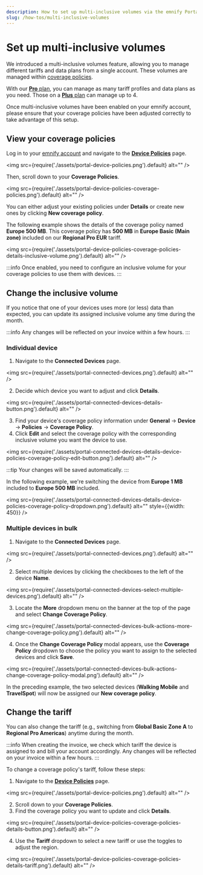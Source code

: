 ```yaml
---
description: How to set up multi-inclusive volumes via the emnify Portal
slug: /how-tos/multi-inclusive-volumes
---
```


# Set up multi-inclusive volumes

We introduced a multi-inclusive volumes feature, allowing you to manage different tariffs and data plans from a single account. 
These volumes are managed within [coverage policies](/portal/group-policies#coverage-policies).

With our [**Pro** plan](https://portal.emnify.com/organisation-settings/subscription#plans), you can manage as many tariff profiles and data plans as you need.
Those on a [**Plus** plan](https://portal.emnify.com/organisation-settings/subscription#plans) can manage up to 4. 

Once multi-inclusive volumes have been enabled on your emnify account, please ensure that your coverage policies have been adjusted correctly to take advantage of this setup.

## View your coverage policies

Log in to your [emnify account](https://portal.emnify.com/sign) and navigate to the [**Device Policies**](https://portal.emnify.com/device-policies) page.

<img
  src={require('./assets/portal-device-policies.png').default}
  alt=""
/>

Then, scroll down to your **Coverage Policies**.

<img
  src={require('./assets/portal-device-policies-coverage-policies.png').default}
  alt=""
/>

You can either adjust your existing policies under **Details** or create new ones by clicking **New coverage policy**. 

The following example shows the details of the coverage policy named **Europe 500 MB**. 
This coverage policy has **500 MB** in **Europe Basic (Main zone)** included on our **Regional Pro EUR** tariff.

<img
  src={require('./assets/portal-device-policies-coverage-policies-details-inclusive-volume.png').default}
  alt=""
/>

:::info
Once enabled, you need to configure an inclusive volume for your coverage policies to use them with devices.
:::

## Change the inclusive volume

If you notice that one of your devices uses more (or less) data than expected, you can update its assigned inclusive volume any time during the month. 

:::info
Any changes will be reflected on your invoice within a few hours.
:::

### Individual device

1. Navigate to the **Connected Devices** page.

<img
  src={require('./assets/portal-connected-devices.png').default}
  alt=""
/>

2. Decide which device you want to adjust and click **Details**.

<img
  src={require('./assets/portal-connected-devices-details-button.png').default}
  alt=""
/>

3. Find your device's coverage policy information under **General** → **Device** → **Policies** → **Coverage Policy**.
4. Click **Edit** and select the coverage policy with the corresponding inclusive volume you want the device to use.

<img
  src={require('./assets/portal-connected-devices-details-device-policies-coverage-policy-edit-button.png').default}
  alt=""
/>

:::tip
Your changes will be saved automatically.
:::

In the following example, we're switching the device from **Europe 1 MB** included to **Europe 500 MB** included.

<img
  src={require('./assets/portal-connected-devices-details-device-policies-coverage-policy-dropdown.png').default}
  alt=""
  style={{width: 450}}
/>

### Multiple devices in bulk 

1. Navigate to the **Connected Devices** page.

<img
  src={require('./assets/portal-connected-devices.png').default}
  alt=""
/>

2. Select multiple devices by clicking the checkboxes to the left of the device **Name**.

<img
  src={require('./assets/portal-connected-devices-select-multiple-devices.png').default}
  alt=""
/>

3. Locate the **More** dropdown menu on the banner at the top of the page and select **Change Coverage Policy**.

<img
  src={require('./assets/portal-connected-devices-bulk-actions-more-change-coverage-policy.png').default}
  alt=""
/>

4. Once the **Change Coverage Policy** modal appears, use the **Coverage Policy** dropdown to choose the policy you want to assign to the selected devices and click **Save**.

<img
  src={require('./assets/portal-connected-devices-bulk-actions-change-coverage-policy-modal.png').default}
  alt=""
/>

In the preceding example, the two selected devices (**Walking Mobile** and **TravelSpot**) will now be assigned our **New coverage policy**.

## Change the tariff

You can also change the tariff (e.g., switching from **Global Basic Zone A** to **Regional Pro Americas**) anytime during the month. 

:::info
When creating the invoice, we check which tariff the device is assigned to and bill your account accordingly.
Any changes will be reflected on your invoice within a few hours.
:::

To change a coverage policy's tariff, follow these steps:

1. Navigate to the [**Device Policies**](https://portal.emnify.com/device-policies) page.

<img
  src={require('./assets/portal-device-policies.png').default}
  alt=""
/>

2. Scroll down to your **Coverage Policies**.
3. Find the coverage policy you want to update and click **Details**.

<img
  src={require('./assets/portal-device-policies-coverage-policies-details-button.png').default}
  alt=""
/>

4. Use the **Tariff** dropdown to select a new tariff or use the toggles to adjust the region.

<img
  src={require('./assets/portal-device-policies-coverage-policies-details-tariff.png').default}
  alt=""
/>
